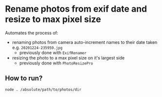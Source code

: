 # Rename photos from exif date and resize to max pixel size

Automates the process of:
- renaming photos from camera auto-increment names to their date taken e.g. `20201224-235959.jpg`
  - previously done with `ExifRenamer`
- resizing the photo to a max pixel size on it's largest side
  - previously done with `PhotoResizePro`

## How to run?
```
node . /absolute/path/to/photos/dir
```
